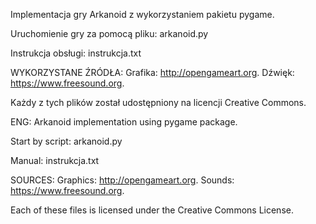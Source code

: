 
Implementacja gry Arkanoid z wykorzystaniem pakietu pygame.

Uruchomienie gry za pomocą pliku: arkanoid.py

Instrukcja obsługi: instrukcja.txt

 
WYKORZYSTANE ŹRÓDŁA:
Grafika: http://opengameart.org.
Dźwięk: https://www.freesound.org.

Każdy z tych plików został udostępniony na licencji Creative Commons.

 
ENG:
Arkanoid implementation using pygame package.

Start by script: arkanoid.py

Manual: instrukcja.txt
 

SOURCES:
Graphics: http://opengameart.org.
Sounds: https://www.freesound.org.

Each of these files is licensed under the Creative Commons License.

